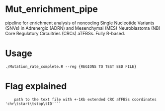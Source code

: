 # Mut_enrichment_pipe
pipeline for enrichment analysis of noncoding Single Nucleotide Variants (SNVs) in Adrenergic (ADRN) and Mesenchymal (MES) Neuroblastoma (NB) Core Regulatory Circuitries (CRCs) aTFBSs. Fully R-based.

# Usage
```./Mutation_rate_complete.R --reg {REGIONS TO TEST BED FILE}```

# Flag explained

```-r REGIONS, --reg
	path to the text file with +-1Kb extended CRC aTFBSs coordinates 'chr\tstart\tstop\tID'```
